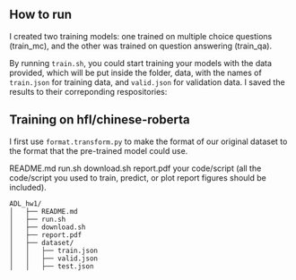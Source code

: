 ## How to run
I created two training models: one trained on multiple choice questions (train_mc), and the other was trained on question answering (train_qa). 

By running ```train.sh```, you could start training your models with the data provided, which will be put inside the folder, data, with the names of ```train.json``` for training data, and ```valid.json``` for validation data. I saved the results to their correponding respositories: 


## Training on hfl/chinese-roberta
I first use ```format.transform.py``` to make the format of our original dataset to the format that the pre-trained model could use.


README.md
run.sh
download.sh
report.pdf
your code/script (all the code/script you used to train, predict, or plot report figures should be included).
```
ADL_hw1/
│   ├── README.md
│   ├── run.sh
│   ├── download.sh
│   ├── report.pdf
│   ├── dataset/
│   │   ├── train.json
│   │   ├── valid.json
│   │   ├── test.json
```
